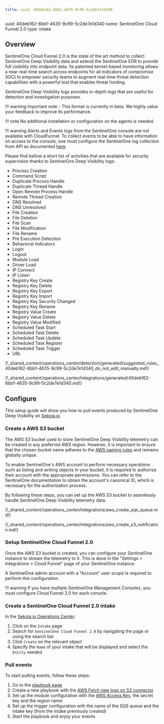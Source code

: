 ```yaml
---
title: uuid: 40deb162-6bb1-4635-9c99-5c2de7e1d340
---
```


uuid: 40deb162-6bb1-4635-9c99-5c2de7e1d340
name: SentinelOne Cloud Funnel 2.0
type: intake

## Overview

SentinelOne Cloud Funnel 2.0 is the state of the art method to collect SentinelOne Deep Visibility data and extend the SentinelOne EDR to provide full visibility into endpoint data. Its patented kernel-based monitoring allows a near real-time search across endpoints for all indicators of compromise (IOC) to empower security teams to augment real-time threat detection capabilities with a powerful tool that enables threat hunting.

SentinelOne Deep Visibility logs provides in-depth logs that are useful for detection and investigation purposes.

!!! warning
    Important note - This format is currently in beta. We highly value your feedback to improve its performance.

!!! note
    No additional installation or configuration on the agents is needed.

!!! warning
    Alerts and Events logs from the SentinelOne console are not available with CloudFunnel. To collect events to be able to have information on access to the console, one must configure the SentinelOne log collection from API as documented [here](docs/xdr/features/collect/integrations/endpoint/sentinelone.md).

Please find bellow a short list of activities that are available for security supervision thanks to SentinelOne Deep Visibility logs:

- Process Creation
- Command Script
- Duplicate Process Handle
- Duplicate Thread Handle
- Open Remote Process Handle
- Remote Thread Creation
- DNS Resolved
- DNS Unresolved
- File Creation
- File Deletion
- File Scan
- File Modification
- File Rename
- Pre Execution Detection
- Behavioral Indicators
- Login
- Logout
- Module Load
- Driver Load
- IP Connect
- IP Listen
- Registry Key Create
- Registry Key Delete
- Registry Key Export
- Registry Key Import
- Registry Key Security Changed
- Registry Key Rename
- Registry Value Create
- Registry Value Delete
- Registry Value Modified
- Scheduled Task Start
- Scheduled Task Delete
- Scheduled Task Update
- Scheduled Task Register
- Scheduled Task Trigger
- URL

{!_shared_content/operations_center/detection/generated/suggested_rules_40deb162-6bb1-4635-9c99-5c2de7e1d340_do_not_edit_manually.md!}

{!_shared_content/operations_center/integrations/generated/40deb162-6bb1-4635-9c99-5c2de7e1d340.md!}

## Configure

This setup guide will show you how to pull events produced by SentinelOne Deep Visibility on [Sekoia.io](https://app.sekoia.io/).

### Create a AWS S3 bucket

The AWS S3 bucket used to store SentinelOne Deep Visibility telemetry can be created in any preferred AWS region. However, it is important to ensure that the chosen bucket name adheres to the [AWS naming rules](https://docs.aws.amazon.com/AmazonS3/latest/userguide/bucketnamingrules.html) and remains globally unique.

To enable SentinelOne's AWS account to perform necessary operations such as listing and writing objects in your bucket, it is required to authorize their account with the appropriate permissions. You can refer to the SentinelOne documentation to obtain the account's canonical ID, which is necessary for the authorization process.

By following these steps, you can set up the AWS S3 bucket to seamlessly handle SentinelOne Deep Visibility telemetry data.


{!_shared_content/operations_center/integrations/aws_create_sqs_queue.md!}

{!_shared_content/operations_center/integrations/aws_create_s3_notification.md!}

### Setup SentinelOne Cloud Funnel 2.0

Once the AWS S3 bucket is created, you can configure your SentinelOne instance to stream the telemetry to it. This is done in the "Settings > Integrations > Cloud Funnel" page of your SentinelOne instance.

A SentinelOne admin account with a "Account" user scope is required to perform this configuration.

!!! warning
    If you have multiple SentinelOne Management Consoles, you must configure Cloud Funnel 2.0 for each console.

### Create a SentinelOne Cloud Funnel 2.0 intake

In the [Sekoia.io Operations Center](https://app.sekoia.io/operations/intakes):

1. Click on the `Intake` page
2. Search for `SentinelOne Cloud Funnel 2.0` by navigating the page or using the search bar
3. Click `Create` on the relevant object
4. Specify the `Name` of your intake that will be displayed and select the `Entity` needed

### Pull events

To start pulling events, follow these steps:

1. Go to the [playbook page](https://app.sekoia.io/operations/playbooks)
2. Create a new playbook with the [AWS Fetch new logs on S3 connector](../../../../automate/library/aws#fetch-new-logs-on-s3)
3. Set up the module configuration with the [AWS Access Key](https://docs.aws.amazon.com/IAM/latest/UserGuide/id_credentials_access-keys.html), the secret key and the region name
4. Set up the trigger configuration with the name of the SQS queue and the intake key (from the intake previously created)
5. Start the playbook and enjoy your events
